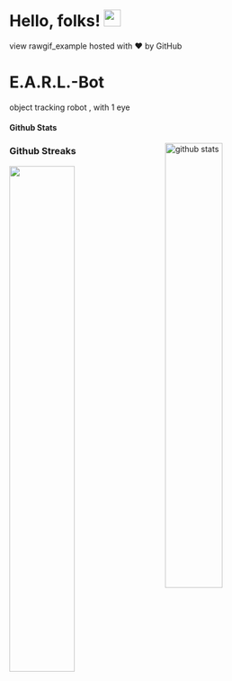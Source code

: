 # Hello, folks! <img src="https://raw.githubusercontent.com/MartinHeinz/MartinHeinz/master/wave.gif" width="30px">
view rawgif_example hosted with ❤ by GitHub

# E.A.R.L.-Bot
object tracking robot , with 1 eye

#### Github Stats
<img src="https://github-readme-stats.vercel.app/api?username=VigilBushido&show_icons=true&theme=gotham" alt="github stats" width="45%" align="right"/>


### Github Streaks
<img src="https://github-readme-streak-stats.herokuapp.com/?user=ViglBushido-pattalam&theme=dark" width="48%" >



